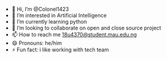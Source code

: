 - 👋 Hi, I’m @Colonel1423
- 👀 I’m interested in Artificial Intelligence
- 🌱 I’m currently learning  python
- 💞️ I’m looking to collaborate on open and close source project
- 📫 How to reach me  18u4370@student.mau.edu.ng
- 😄 Pronouns: he/him
- ⚡ Fun fact: i like working with tech team

<!---
Colonel1423/Colonel1423 is a ✨ special ✨ repository because its `README.md` (this file) appears on your GitHub profile.
You can click the Preview link to take a look at your changes.
--->
